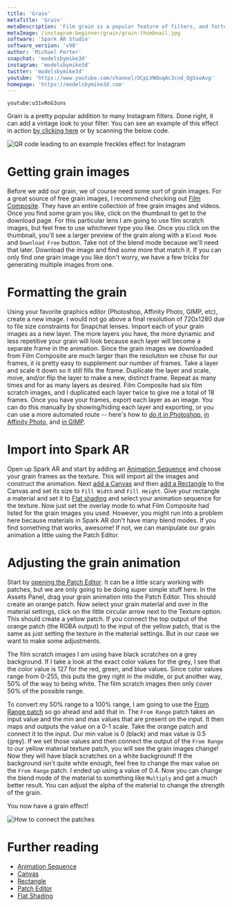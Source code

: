 ```yaml
---
title: 'Grain'
metaTitle: 'Grain'
metaDescription: 'Film grain is a popular feature of filters, and fortunately it is easy to add to your own using some free resources.'
metaImage: /instagram-beginner/grain/grain-thumbnail.jpg
software: 'Spark AR Studio'
software_version: 'v98'
author: 'Michael Porter'
snapchat: 'modelsbymike3d'
instagram: 'modelsbymike3d'
twitter: 'modelsbymike3d'
youtube: 'https://www.youtube.com/channel/UCpLVNOoqAc3cnd_QgSxoAvg'
homepage: 'https://modelsbymike3d.com'
---
```


`youtube:u31vRoG3uns`

Grain is a pretty popular addition to many Instagram filters. Done right, it can add a vintage look to your filter. You can see an example of this effect in action [by clicking here](https://www.instagram.com/ar/387717252389876/) or by scanning the below code.

![QR code leading to an example freckles effect for Instagram](../../instagram-beginner/grain/qr_code.png)

# Getting grain images

Before we add our grain, we of course need some sort of grain images. For a great source of free grain images, I recommend checking out [Film Composite](https://www.filmcomposite.com/free-film-assets). They have an entire collection of free grain images and videos. Once you find some grain you like, click on the thumbnail to get to the download page. For this particular lens I am going to use film scratch images, but feel free to use whichever type you like. Once you click on the thumbnail, you'll see a larger preview of the grain along with a `Blend Mode` and `Download Free` button. Take not of the blend mode because we'll need that later. Download the image and find some more that match it. If you can only find one grain image you like don't worry, we have a few tricks for generating multiple images from one.

# Formatting the grain

Using your favorite graphics editor (Photoshop, Affinity Photo, GIMP, etc), create a new image. I would not go above a final resolution of 720x1280 due to file size constraints for Snapchat lenses. Import each of your grain images as a new layer. The more layers you have, the more dynamic and less repetitive your grain will look because each layer will become a separate frame in the animation. Since the grain images we downloaded from Film Composite are much larger than the resolution we chose for our frames, it is pretty easy to supplement our number of frames. Take a layer and scale it down so it still fills the frame. Duplicate the layer and scale, move, and/or flip the layer to make a new, distinct frame. Repeat as many times and for as many layers as desired. Film Composite had six film scratch images, and I duplicated each layer twice to give me a total of 18 frames. Once you have your frames, export each layer as an image. You can do this manually by showing/hiding each layer and exporting, or you can use a more automated route -- here's how to [do it in Photoshop](https://helpx.adobe.com/photoshop/using/export-artboards-layers.html), [in Affinity Photo](https://affinity.help/designer/en-US.lproj/index.html?page=pages/ExportPersona/exportPersona.html?title=Exporting%20using%20Export%20Persona), and [in GIMP](https://khalim19.github.io/gimp-plugin-export-layers/).

# Import into Spark AR

Open up Spark AR and start by adding an [Animation Sequence](https://sparkar.facebook.com/ar-studio/learn/articles/animation/2d-texture-animation/#Creating-the-textures) and choose your grain frames as the texture. This will import all the images and construct the animation. Next [add a Canvas](https://sparkar.facebook.com/ar-studio/learn/articles/2D/the-canvas) and then [add a Rectangle](https://sparkar.facebook.com/ar-studio/learn/articles/2D/rectangles#adding-rectangles-to-your-scene) to the Canvas and set its size to `Fill Width` and `Fill Height`. Give your rectangle a material and set it to [Flat shading](https://sparkar.facebook.com/ar-studio/learn/articles/textures-and-materials/flat-material) and select your animation sequence for the texture. Now just set the overlay mode to what Film Composite had listed for the grain images you used. However, you might run into a problem here because materials in Spark AR don't have many blend modes. If you find something that works, awesome! If not, we can manipulate our grain animation a little using the Patch Editor.

# Adjusting the grain animation

Start by [opening the Patch Editor](https://sparkar.facebook.com/ar-studio/learn/patch-editor#patch-types). It can be a little scary working with patches, but we are only going to be doing super simple stuff here. In the Assets Panel, drag your grain animation into the Patch Editor. This should create an orange patch. Now select your grain material and over in the material settings, click on the little circular arrow next to the Texture option. This should create a yellow patch. If you connect the top output of the orange patch (the RGBA output) to the input of the yellow patch, that is the same as just setting the texture in the material settings. But in our case we want to make some adjustments.

The film scratch images I am using have black scratches on a grey background. If I take a look at the exact color values for the grey, I see that the color value is 127 for the red, green, and blue values. Since color values range from 0-255, this puts the grey right in the middle, or put another way, 50% of the way to being white. The film scratch images then only cover 50% of the possible range.

To convert my 50% range to a 100% range, I am going to use the [From Range patch](https://sparkar.facebook.com/ar-studio/learn/patch-editor/math-patches/) so go ahead and add that in. The `From Range` patch takes an input value and the min and max values that are present on the input. It then maps and outputs the value on a 0-1 scale. Take the orange patch and connect it to the input. Our min value is 0 (black) and max value is 0.5 (grey). If we set those values and then connect the output of the `From Range` to our yellow material texture patch, you will see the grain images change! Now they will have black scratches on a white background! If the background isn't quite white enough, feel free to change the max value on the `From Range` patch. I ended up using a value of 0.4. Now you can change the blend mode of the material to something like `Multiply` and get a much better result. You can adjust the alpha of the material to change the strength of the grain.

You now have a grain effect!

![How to connect the patches](../../instagram-beginner/grain/patches.jpg)

# Further reading

- [Animation Sequence](https://sparkar.facebook.com/ar-studio/learn/articles/animation/2d-texture-animation/#Creating-the-textures)
- [Canvas](https://sparkar.facebook.com/ar-studio/learn/articles/2D/the-canvas)
- [Rectangle](https://sparkar.facebook.com/ar-studio/learn/articles/2D/rectangles#adding-rectangles-to-your-scene)
- [Patch Editor](https://sparkar.facebook.com/ar-studio/learn/patch-editor#patch-types)
- [Flat Shading](https://sparkar.facebook.com/ar-studio/learn/articles/textures-and-materials/flat-material)
